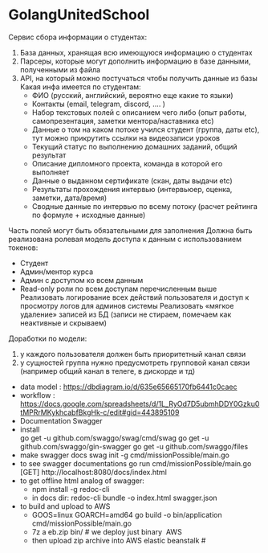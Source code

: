 # GolangUnitedSchool

Сервис сбора информации о студентах: 
1. База данных, хранящая всю имеющуюся информацию о студентах 
2. Парсеры, которые могут дополнить информацию в базе данными, полученными из файла 
3. API, на который можно постучаться чтобы получить данные из базы Какая инфа имеется по студентам: 
    - ФИО (русский, английский, вероятно еще какие то языки) 
    - Контакты (email, telegram, discord, …. ) 
    - Набор текстовых полей с описанием чего либо (опыт работы, самопрезентация, заметки ментора/наставника etc) 
    - Данные о том на каком потоке учился студент (группа, даты etc), тут можно прикрутить ссылки на видеозаписи уроков 
    - Текущий статус по выполнению домашних заданий, общий результат 
    - Описание дипломного проекта, команда в которой его выполняет 
    - Данные о выданном сертификате (скан, даты выдачи etc) 
    - Результаты прохождения интервью (интервьюер, оценка, заметки, дата/время) 
    - Сводные данные по интервью по всему потоку (расчет рейтинга по формуле + исходные данные) 

Часть полей могут быть обязательными для заполнения Должна быть реализована ролевая модель доступа к данным с использованием токенов: 
- Студент 
- Админ/ментор курса 
- Админ с доступом ко всем данным 
- Read-only роли по всем доступам перечисленным выше 
  Реализовать логирование всех действий пользователя и доступ к просмотру логов для админов системы 
  Реализовать «мягкое удаление» записей из БД (записи не стираем, помечаем как неактивные и скрываем)

Доработки по модели:
1. у каждого пользователя должен быть приоритетный канал связи
2. у сущностей группа нужно предусмотреть групповой канал связи (например общий канал в телеге, в дискорде и тд)

* data model : https://dbdiagram.io/d/635e65665170fb6441c0caec
* workflow : https://docs.google.com/spreadsheets/d/1L_RyOd7D5ubmhDDY0Gzku0tMPRrMKykhcabfBkgHk-c/edit#gid=443895109
* Documentation Swagger
* install  
  go get -u github.com/swaggo/swag/cmd/swag
  go get -u github.com/swaggo/gin-swagger
  go get -u github.com/swaggo/files
* make swagger docs 
  swag init -g cmd/missionPossible/main.go 
* to see swagger documentations 
  go run cmd/missionPossible/main.go 
  [GET] http://localhost:8080/docs/index.html
* to get offline html analog of swagger:
    - npm install -g redoc-cli
    - in docs dir: redoc-cli bundle -o index.html swagger.json
* to build and upload to AWS 
    - GOOS=linux GOARCH=amd64 go build -o bin/application cmd/missionPossible/main.go
    - 7z a eb.zip bin/ # we deploy just binary 
     AWS 
    - then upload zip archive into AWS elastic beanstalk # 
